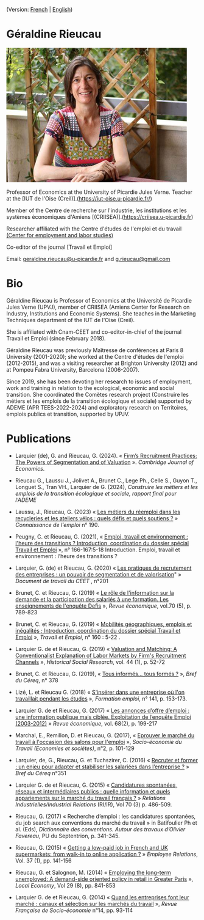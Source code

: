 (Version: [French](README.md) | [English](README_en.md))

# Géraldine Rieucau

![](OIP.jpeg)


Professor of Economics at the University of Picardie Jules Verne. Teacher at the [IUT de l'Oise (Creil)].(https://iut-oise.u-picardie.fr/)

Member of the Centre de recherche sur l'industrie, les institutions et les systèmes économiques d'Amiens [(CRIISEA)].(https://criisea.u-picardie.fr)

Researcher affiliated with the Centre d'études de l'emploi et du travail [(Center for employment and labor studies)](https://ceet.cnam.fr)

Co-editor of the journal [Travail et Emploi]

Email: geraldine.rieucau@u-picardie.fr and g.rieucau@gmail.com

# Bio

Géraldine Rieucau is Professor of Economics at the Université de Picardie Jules Verne (UPVJ), member of CRIISEA (Amiens Center for Research on Industry, Institutions and Economic Systems). She teaches in the Marketing Techniques department of the IUT de l'Oise (Creil). 

She is affiliated with Cnam-CEET and co-editor-in-chief of the journal Travail et Emploi (since February 2018). 

Géraldine Rieucau was previously Maîtresse de conférences at Paris 8 University (2001-2020); she worked at the Centre d'études de l'emploi (2012-2015), and was a visiting researcher at Brighton University (2012) and at Pompeu Fabra University, Barcelona (2006-2007).

Since 2019, she has been devoting her research to issues of employment, work and training in relation to the ecological, economic and social transition. She coordinated the Comètes research project (Construire les métiers et les emplois de la transition écologique et sociale) supported by ADEME (APR TEES-2022-2024) and exploratory research on Territoires, emplois publics et transition, supported by UPJV.


# Publications 

- Larquier (de), G. and Rieucau, G. (2024). «  [Firm’s Recruitment Practices: The Powers of Segmentation and of Valuation](https://conventions.hypotheses.org/22398)  ». _Cambridge Journal of Economics_. 

- Rieucau G., Laussu J., Jolivet A., Brunet C., Lege Ph., Celle S., Guyon T., Longuet S., Tran VH., Larquier de G. (2024), _Construire les métiers et les emplois de la transition écologique et sociale, rapport final pour l’ADEME_ 

- Laussu, J., Rieucau, G. (2023) « [Les métiers du réemploi dans les recycleries et les ateliers vélos : quels défis et quels soutiens ?](https://shs.hal.science/halshs-04152442/document) »  _Connaissance de l’emploi_ n° 190.  

- Peugny, C. et Rieucau, G. (2021), « [Emploi, travail et environnement : l'heure des transitions ? Introduction, coordination du dossier spécial Travail et Emploi](https://shs.cairn.info/revue-travail-et-emploi-2021-3-page-5?lang=fr)  », n° 166-167:5-18 Introduction. Emploi, travail et environnement : l’heure des transitions ?  

- Larquier, G. (de) et Rieucau, G. (2020) «  [Les pratiques de recrutement des entreprises : un pouvoir de segmentation et de valorisation](https://shs.hal.science/halshs-02470474/file/Doc201_pratiques-de-recrutement-des-entreprises.pdf)"  » _Document de travail du CEET_ , n°201

- Brunet, C. et Rieucau, G. (2019) «  [Le rôle de l'information sur la demande et la participation des salariés à une formation. Les enseignements de l'enquête Defis](https://shs.cairn.info/revue-economique-2019-5-page-751?lang=fr&ref=doi)  », _Revue économique_, vol.70 (5), p. 789-823

- Brunet, C. et Rieucau, G. (2019) «  [Mobilités géographiques, emplois et inégalités ; Introduction, coordination du dossier spécial Travail et Emploi](https://shs.cairn.info/revue-travail-et-emploi-2019-4-page-5?lang=fr) », _Travail et Emploi_, n° 160 : 5-22 .

- Larquier G. de et Rieucau, G. (2019) «  [Valuation and Matching: A Conventionalist Explanation of Labor Markets by Firm's Recruitment Channels](https://www.ssoar.info/ssoar/bitstream/handle/document/61234/ssoar-hsr-2019-1-larquier_et_al-Valuation_and_Matching_A_Conventionalist.pdf;jsessionid=AC044C16F1DD1F2CD7B737E0D6FFBE87?sequence=1)  », _Historical Social Research_, vol. 44 (1), p. 52-72

- Brunet, C. et Rieucau, G. (2019), «  [Tous informés... tous formés ?](https://www.cereq.fr/en/node/9556)  », _Bref du Céreq_, n° 378

- Lizé, L. et Rieucau G. (2018) «  [S'insérer dans une entreprise où l'on travaillait pendant les études](https://shs.cairn.info/revue-formation-emploi-2018-1-page-153?lang=fr)  », _Formation emploi_, n° 141, p. 153-173‪. 

- Larquier G. de et Rieucau, G. (2017) «  [Les annonces d’offre d’emploi : une information publique mais ciblée. Exploitation de l’enquête Emploi (2003-2012)](https://shs.cairn.info/revue-economique-2017-2-page-199?lang=fr)  » _Revue économique_, vol. 68(2), p. 199-217

- Marchal, E., Remillon, D. et Rieucau, G. (2017), «  [Eprouver le marché du travail à l'occasion des salons pour l'emploi](https://classiques-garnier.com/socio-economie-du-travail-2017-n-2-le-marche-du-travail-comme-objet-de-croyances-et-de-representations-eprouver-le-marche-du-travail-dans-les-salons-de-l-emploi.html)  », _Socio-économie du Travail (Economies et sociétes)_, n°2, p. 101-129

- Larquier, de, G., Rieucau, G. et Tuchszirer, C. (2016) « [Recruter et former : un enjeu pour adapter et stabiliser les salariées dans l’entreprise ?](https://www.cereq.fr/en/node/8965) » _Bref du Céreq_ n°351

- Larquier G. de et Rieucau, G. (2015) « [Candidatures spontanées, réseaux et intermédiaires publics : quelle information et quels appariements sur le marché du travail français ?](https://www.erudit.org/fr/revues/ri/2015-v70-n3-ri02101/1033407ar.pdf) » _Relations Industrielles/Industrial Relations_ (RI/IR), Vol 70 (3) p. 486-509.

- Rieucau, G. (2017) « Recherche d’emploi : les candidatures spontanées, du job search aux conventions du marché du travail » in Batifoulier Ph et al. (Eds), _Dictionnaire des conventions. Autour des travaux d’Olivier Favereau_, PU du Septentrion, p. 341-345.

- Rieucau, G. (2015) «  [Getting a low-paid job in French and UK supermarkets: from walk-in to online application ?](https://www.emerald.com/insight/content/doi/10.1108/ER-03-2014-0022/full/html) » _Employee Relations_, Vol. 37 (1), pp. 141-156

- Rieucau, G. et Salognon, M. (2014) «  [Employing the long-term unemployed: A demand-side oriented policy in retail in Greater Paris](https://journals.sagepub.com/doi/10.1177/0269094214558792)  », _Local Economy_, Vol 29 (8), pp. 841-853

- Larquier G. de et Rieucau, G. (2014) « [Quand les entreprises font leur marché : canaux et sélection sur les marchés du travail](https://www.cairn.info/revue-francaise-de-socio-economie-2014-2-page-93.htm) », _Revue Française de Socio-économie_ n°14, pp. 93-114 
